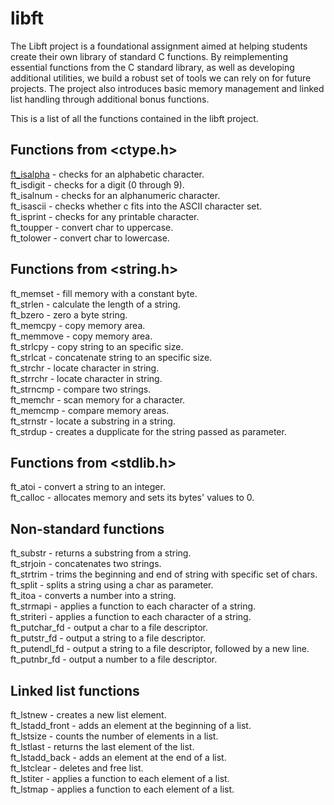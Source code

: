 # libft

The Libft project is a foundational assignment aimed at helping students create their own library of standard C functions. By reimplementing essential functions from the C standard library, as well as developing additional utilities, we build a robust set of tools we can rely on for future projects. The project also introduces basic memory management and linked list handling through additional bonus functions.

This is a list of all the functions contained in the libft project.

## Functions from <ctype.h>

[ft_isalpha](ft_isalpha.c) - checks for an alphabetic character.  
ft_isdigit - checks for a digit (0 through 9).  
ft_isalnum - checks for an alphanumeric character.  
ft_isascii - checks whether c fits into the ASCII character set.  
ft_isprint - checks for any printable character.  
ft_toupper - convert char to uppercase.  
ft_tolower - convert char to lowercase.  

## Functions from <string.h>

ft_memset - fill memory with a constant byte.  
ft_strlen - calculate the length of a string.  
ft_bzero - zero a byte string.  
ft_memcpy - copy memory area.  
ft_memmove - copy memory area.  
ft_strlcpy - copy string to an specific size.  
ft_strlcat - concatenate string to an specific size.  
ft_strchr - locate character in string.  
ft_strrchr - locate character in string.  
ft_strncmp - compare two strings.  
ft_memchr - scan memory for a character.  
ft_memcmp - compare memory areas.  
ft_strnstr - locate a substring in a string.  
ft_strdup - creates a dupplicate for the string passed as parameter.  

## Functions from <stdlib.h>

ft_atoi - convert a string to an integer.  
ft_calloc - allocates memory and sets its bytes' values to 0.  

## Non-standard functions

ft_substr - returns a substring from a string.  
ft_strjoin - concatenates two strings.  
ft_strtrim - trims the beginning and end of string with specific set of chars.  
ft_split - splits a string using a char as parameter.  
ft_itoa - converts a number into a string.  
ft_strmapi - applies a function to each character of a string.  
ft_striteri - applies a function to each character of a string.  
ft_putchar_fd - output a char to a file descriptor.  
ft_putstr_fd - output a string to a file descriptor.  
ft_putendl_fd - output a string to a file descriptor, followed by a new line.  
ft_putnbr_fd - output a number to a file descriptor.  

## Linked list functions

ft_lstnew - creates a new list element.  
ft_lstadd_front - adds an element at the beginning of a list.  
ft_lstsize - counts the number of elements in a list.  
ft_lstlast - returns the last element of the list.  
ft_lstadd_back - adds an element at the end of a list.  
ft_lstclear - deletes and free list.  
ft_lstiter - applies a function to each element of a list.  
ft_lstmap - applies a function to each element of a list.  
